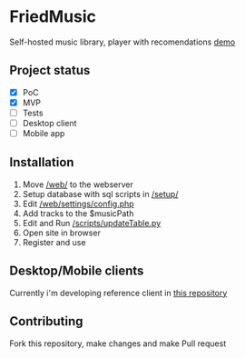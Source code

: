 # FriedMusic
Self-hosted music library, player with recomendations
[demo](https://music.explorers.net.ru)

## Project status
- [X] PoC
- [X] MVP
- [ ] Tests
- [ ] Desktop client
- [ ] Mobile app

## Installation
1. Move [/web/](/web/) to the webserver
2. Setup database with sql scripts in [/setup/](/setup/)
3. Edit [/web/settings/config.php](/web/settings/config.php)
4. Add tracks to the $musicPath
5. Edit and Run [/scripts/updateTable.py](/scripts/updateTable.py)
6. Open site in browser
7. Register and use

## Desktop/Mobile clients
Currently i'm developing reference client in [this repository](https://github.com/InTostor/FriedMusicClient)

## Contributing
Fork this repository, make changes and make Pull request

